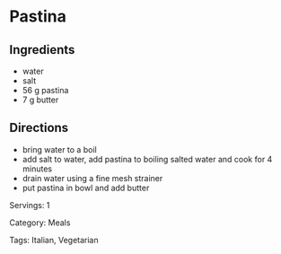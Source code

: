 # Pastina

## Ingredients

- water
- salt
- 56 g pastina
- 7 g butter

## Directions

- bring water to a boil
- add salt to water, add pastina to boiling salted water and cook for 4 minutes
- drain water using a fine mesh strainer
- put pastina in bowl and add butter

Servings: 1

Category: Meals

Tags: Italian, Vegetarian

